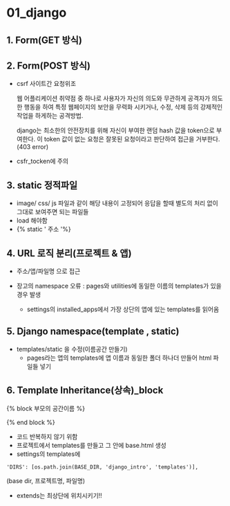 # 01_django

## 1. Form(GET 방식)



## 2. Form(POST 방식)

- csrf 사이트간 요청위조

  웹 어플리케이션 취약점 중 하나로 사용자가 자신의 의도와 무관하게 공격자가 의도한 행동을 하여 특정 웹페이지의 보안을  무력화 시키거나, 수정, 삭제 등의 강제적인 작업을 하게하는 공격방법.

  django는 최소한의 안전장치를 위해 자신이 부여한 랜덤 hash 값을 token으로 부여한다.  이 token 값이 없는 요청은 잘못된 요청이라고 판단하여 접근을 거부한다.(403 error)

- csfr_tocken에 주의

## 3. static 정적파일

- image/ css/ js 파일과 같이 해당 내용이 고정되어 응답을 할때 별도의 처리 없이 그대로 보여주면 되는 파일들
- load 해야함
- {% static ' 주소 '%}

## 4. URL 로직 분리(프로젝트 & 앱)

- 주소/앱/파일명 으로 접근

- 장고의  namespace 오류 : pages와 utilities에 동일한 이름의 templates가 있을 경우 발생
  - settings의 installed_apps에서 가장 상단의 앱에 있는 templates를 읽어옴

## 5. Django namespace(template , static)

- templates/static 을 수정(이름공간 만들기)
  - pages라는 앱의 templates에 앱 이름과 동일한 폴더 하나더 만들어 html 파일들 넣기

## 6. Template Inheritance(상속)_block

{% block 부모의 공간이름 %}

{% end block %}

- 코드 반복하지 않기 위함
- 프로젝트에서 templates를 만들고 그 안에 base.html 생성
- settings의 templates에 

`'DIRS': [os.path.join(BASE_DIR, 'django_intro', 'templates')],`

(base dir, 프로젝트명, 파일명)

- extends는 최상단에 위치시키기!!